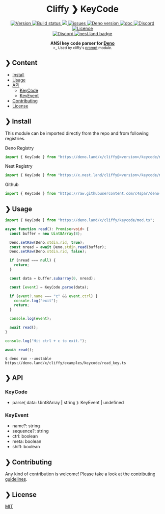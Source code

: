 <h1 align="center">Cliffy ❯ KeyCode </h1>

<p align="center" class="badges-container">
  <a href="https://github.com/c4spar/deno-cliffy/releases">
    <img alt="Version" src="https://img.shields.io/github/v/release/c4spar/deno-cliffy?logo=github&color=blue" />
  </a>
  <a href="https://github.com/c4spar/deno-cliffy/actions/workflows/test.yml">
    <img alt="Build status" src="https://github.com/c4spar/deno-cliffy/workflows/Test/badge.svg?branch=main" />
  </a>
  <a href="https://codecov.io/gh/c4spar/deno-cliffy">
    <img src="https://codecov.io/gh/c4spar/deno-cliffy/branch/main/graph/badge.svg"/>
  </a>
  <a href="https://github.com/c4spar/deno-cliffy/labels/module%3Akeycode">
    <img alt="issues" src="https://img.shields.io/github/issues/c4spar/deno-cliffy/module:keycode?label=issues&logo=github&color=yellow">
  </a>
  <a href="https://deno.land/">
    <img alt="Deno version" src="https://img.shields.io/badge/deno-^1.4.0-blue?logo=deno" />
  </a>
  <a href="https://doc.deno.land/https/deno.land/x/cliffy/keycode/mod.ts">
    <img alt="doc" src="https://img.shields.io/badge/deno-doc-yellow?logo=deno" />
  </a>
  <a href="https://discord.gg/ghFYyP53jb">
    <img alt="Discord" src="https://img.shields.io/badge/join-chat-blue?logo=discord&logoColor=white" />
  </a>
  <a href="https://github.com/c4spar/deno-cliffy/actions?query=workflow%3Aci">
    <img alt="Licence" src="https://img.shields.io/github/license/c4spar/deno-cliffy?logo=github" />
  </a>
  <br>
  <a href="https://deno.land/x/cliffy">
    <img alt="Discord" src="https://img.shields.io/badge/Published on deno.land-blue?logo=deno&logoColor=959DA6&color=272727" />
  </a>
  <a href="https://nest.land/package/cliffy">
    <img src="https://nest.land/badge.svg" alt="nest.land badge">
  </a>
</p>

<p align="center">
  <b>ANSI key code parser for <a href="https://deno.land/">Deno</a></b></br>
  <sub>>_ Used by cliffy's <a href="../prompt/">prompt</a> module.</sub>
</p>

## ❯ Content

- [Install](#-install)
- [Usage](#-usage)
- [API](#-api)
  - [KeyCode](#keycode)
  - [KeyEvent](#keyevent)
- [Contributing](#-contributing)
- [License](#-license)

## ❯ Install

This module can be imported directly from the repo and from following
registries.

Deno Registry

```typescript
import { KeyCode } from "https://deno.land/x/cliffy@<version>/keycode/mod.ts";
```

Nest Registry

```typescript
import { KeyCode } from "https://x.nest.land/cliffy@<version>/keycode/mod.ts";
```

Github

```typescript
import { KeyCode } from "https://raw.githubusercontent.com/c4spar/deno-cliffy/<version>/keycode/mod.ts";
```

## ❯ Usage

```typescript
import { KeyCode } from "https://deno.land/x/cliffy/keycode/mod.ts";

async function read(): Promise<void> {
  const buffer = new Uint8Array(8);

  Deno.setRaw(Deno.stdin.rid, true);
  const nread = await Deno.stdin.read(buffer);
  Deno.setRaw(Deno.stdin.rid, false);

  if (nread === null) {
    return;
  }

  const data = buffer.subarray(0, nread);

  const [event] = KeyCode.parse(data);

  if (event?.name === "c" && event.ctrl) {
    console.log("exit");
    return;
  }

  console.log(event);

  await read();
}

console.log("Hit ctrl + c to exit.");

await read();
```

```
$ deno run --unstable https://deno.land/x/cliffy/examples/keycode/read_key.ts
```

## ❯ API

### KeyCode

- parse( data: Uint8Array | string ): KeyEvent | undefined

### KeyEvent

- name?: string
- sequence?: string
- ctrl: boolean
- meta: boolean
- shift: boolean

## ❯ Contributing

Any kind of contribution is welcome! Please take a look at the
[contributing guidelines](../CONTRIBUTING.md).

## ❯ License

[MIT](../../LICENSE)
